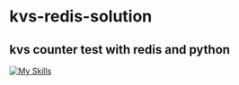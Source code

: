 # kvs-redis-solution


## kvs counter test with redis and python
[![My Skills](https://skillicons.dev/icons?i=python,redis)](https://skillicons.dev)


